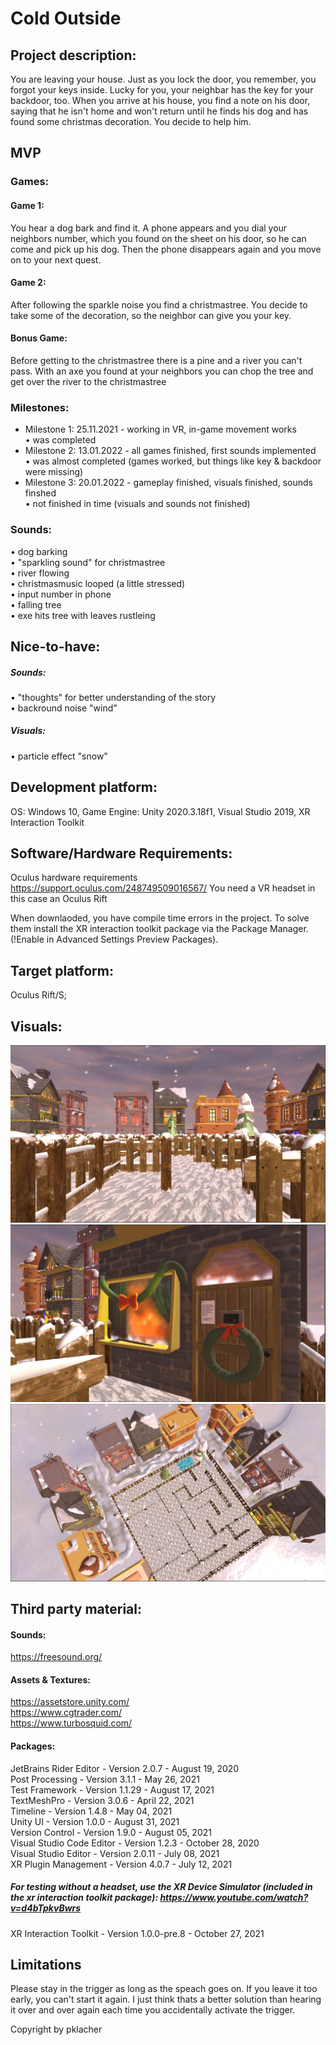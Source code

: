 # Cold Outside

## Project description: 
You are leaving your house. Just as you lock the door, you remember, you forgot your keys inside. Lucky for you, your neighbar has the key for your backdoor, too. When you arrive at his house, you find a note on his door, saying that he isn't home and won't return until he finds his dog and has found some christmas decoration. You decide to help him. 

## MVP
### Games:
#### Game 1:
You hear a dog bark and find it. A phone appears and you dial your neighbors number, which you found on the sheet on his door, so he can come and pick up his dog. Then the phone disappears again and you move on to your next quest.
#### Game 2:
After following the sparkle noise you find a christmastree. You decide to take some of the decoration, so the neighbor can give you your key.
#### Bonus Game:
Before getting to the christmastree there is a pine and a river you can't pass. With an axe you found at your neighbors you can chop the tree and get over the river to the christmastree

### Milestones:
- Milestone 1: 25.11.2021 - working in VR, in-game movement works  
• was completed  
-  Milestone 2: 13.01.2022 - all games finished, first sounds implemented  
• was almost completed (games worked, but things like key & backdoor were missing)  
- Milestone 3: 20.01.2022 - gameplay finished, visuals finished, sounds finshed  
• not finished in time (visuals and sounds not finished)  


### Sounds:
•	dog barking  
•	"sparkling sound" for christmastree  
•	river flowing  
•	christmasmusic looped (a little stressed)  
•	input number in phone  
•	falling tree  
•	exe hits tree with leaves rustleing  

## Nice-to-have:

##### Sounds:
•	"thoughts" for better understanding of the story  
•	backround noise "wind"  
##### Visuals:
•	particle effect "snow"

## Development platform: 
OS: Windows 10, Game Engine: Unity 2020.3.18f1, Visual Studio 2019, XR Interaction Toolkit

## Software/Hardware Requirements: 
Oculus hardware requirements https://support.oculus.com/248749509016567/
You need a VR headset in this case an Oculus Rift

When downlaoded, you have compile time errors in the project. To solve them install the XR interaction toolkit package via the Package Manager. (!Enable in Advanced Settings Preview Packages).

## Target platform: 
Oculus Rift/S; 

## Visuals: 
![Screenshot1](https://github.com/4ahmns2122-VR/VRProjekt2122-pklacher/blob/main/Assets/Screenshots/screenshot1.JPG)
![Screenshot2](https://github.com/4ahmns2122-VR/VRProjekt2122-pklacher/blob/main/Assets/Screenshots/screenshot2.JPG)
![Screenshot3](https://github.com/4ahmns2122-VR/VRProjekt2122-pklacher/blob/main/Assets/Screenshots/screenshot3.JPG)

## Third party material: 
#### Sounds:
https://freesound.org/
#### Assets & Textures:
https://assetstore.unity.com/  
https://www.cgtrader.com/  
https://www.turbosquid.com/  
#### Packages:
JetBrains Rider Editor - Version 2.0.7 - August 19, 2020  
Post Processing - Version 3.1.1 - May 26, 2021  
Test Framework - Version 1.1.29 - August 17, 2021  
TextMeshPro - Version 3.0.6 - April 22, 2021  
Timeline - Version 1.4.8 - May 04, 2021  
Unity UI - Version 1.0.0 - August 31, 2021  
Version Control - Version 1.9.0 - August 05, 2021  
Visual Studio Code Editor - Version 1.2.3 - October 28, 2020  
Visual Studio Editor - Version 2.0.11 - July 08, 2021  
XR Plugin Management - Version 4.0.7 - July 12, 2021  
##### For testing without a headset, use the XR Device Simulator (included in the xr interaction toolkit package):  https://www.youtube.com/watch?v=d4bTpkvBwrs
XR Interaction Toolkit - Version 1.0.0-pre.8 - October 27, 2021  

## Limitations
Please stay in the trigger as long as the speach goes on. If you leave it too early, you can't start it again. I just think thats a better solution than hearing it over and over again each time you accidentally activate the trigger.

Copyright by pklacher

